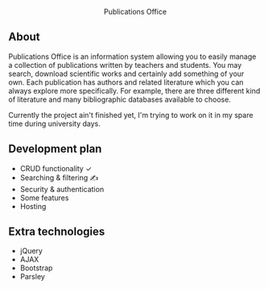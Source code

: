 <p align="center">Publications Office</p>

## About

Publications Office is an information system allowing you to easily manage a collection of publications written by teachers and students. You may search, download scientific works and certainly add something of your own. Each publication has authors and related literature which you can always explore more specifically. For example, there are three different kind of literature and many bibliographic databases available to choose.

Currently the project ain't finished yet, I'm trying to work on it in my spare time during university days.

## Development plan

- CRUD functionality &#10003;
- Searching & filtering &#9997;
- Security & authentication
- Some features
- Hosting 

## Extra technologies

- jQuery
- AJAX
- Bootstrap
- Parsley